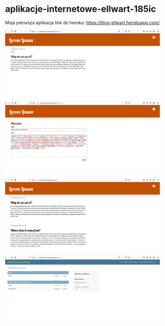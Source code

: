 # aplikacje-internetowe-ellwart-185ic
Moja pierwsza aplikacja
link do heroku:
https://blog-ellwart.herokuapp.com/

![App](https://github.com/EllwartDawid/aplikacje-internetowe-ellwart-185ic/blob/master/Lab1/ss/app11.PNG)


![App](https://github.com/EllwartDawid/aplikacje-internetowe-ellwart-185ic/blob/master/Lab1/ss/app22.PNG)


![App](https://github.com/EllwartDawid/aplikacje-internetowe-ellwart-185ic/blob/master/Lab1/ss/app33.PNG)


![App](https://github.com/EllwartDawid/aplikacje-internetowe-ellwart-185ic/blob/master/Lab1/ss/app44.PNG)
